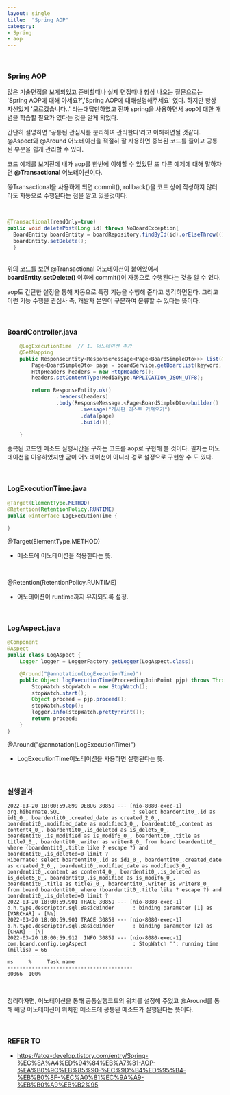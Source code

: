 ```yaml
---
layout: single
title:  "Spring AOP"
category:
- Spring
- aop
---
```


<br/>

### Spring AOP

많은 기술면접을 보게되었고 준비할때나 실제 면접때나 항상 나오는 질문으로는 'Spring AOP에 대해 아세요?','Spring AOP에 대해설명해주세요' 였다.
하지만 항상 자신있게 '모르겠습니다..' 라는대답만하였고 진짜 spring을 사용하면서 aop에 대한 개념을 학습할 필요가 있다는 것을 알게 되었다.

간단히 설명하면 '공통된 관심사를 분리하여 관리한다'라고 이해하면될 것같다. @Aspect와 @Around 어노테이션을 적절히 잘 사용하면 중복된 코드를 줄이고 공통된 부분을 쉽게 관리할 수 있다.

코드 예제를 보기전에 내가 aop를 한번에 이해할 수 있었던 또 다른 예제에 대해 말하자면 <b>@Transactional</b> 어노테이션이다.

@Transactional을 사용하게 되면 commit(), rollback()을 코드 상에 작성하지 않더라도 자동으로 수행된다는 점을 알고 있을것이다.

<br/>

~~~java
@Transactional(readOnly=true)
public void deletePost(Long id) throws NoBoardException{
  BoardEntity boardEntity = boardRepository.findById(id).orElseThrow(() -> new NoBoardException(HttpStatus.BAD_REQUEST, "삭제할 게시판이 없습니다."));
  boardEntity.setDelete();
  }
~~~
<br/>
위의 코드를 보면 @Transactional 어노테이션이 붙어있어서 <b>boardEntity.setDelete()</b> 이후에 commit()이 자동으로 수행된다는 것을 알 수 있다.

aop도 간단한 설정을 통해 자동으로 특정 기능을 수행해 준다고 생각하면된다. 그리고 이런 기능 수행을 관심사 즉, 개발자 본인이 구분하여 분류할 수 있다는 뜻이다.

<br/>

### BoardController.java
~~~java
    @LogExecutionTime  // 1. 어노테이션 추가
    @GetMapping
    public ResponseEntity<ResponseMessage<Page<BoardSimpleDto>>> list(@RequestParam(value = "keyword", defaultValue = "") String keyword, Pageable pageable) {
        Page<BoardSimpleDto> page = boardService.getBoardlist(keyword, pageable);
        HttpHeaders headers = new HttpHeaders();
        headers.setContentType(MediaType.APPLICATION_JSON_UTF8);

        return ResponseEntity.ok()
                .headers(headers)
                .body(ResponseMessage.<Page<BoardSimpleDto>>builder()
                        .message("게시판 리스트 가져오기")
                        .data(page)
                        .build());

    }
~~~


중복된 코드인 메소드 실행시간을 구하는 코드를 aop로 구현해 볼 것이다. 필자는 어노테이션을 이용하였지만 굳이 어노테이션이 아니라 경로 설정으로 구현할 수 도 있다.

<br/>

###  LogExecutionTime.java
~~~java
@Target(ElementType.METHOD)
@Retention(RetentionPolicy.RUNTIME)
public @interface LogExecutionTime {
    
}
~~~
@Target(ElementType.METHOD)
- 메소드에 어노테이션을 적용한다는 뜻.

<br/>

@Retention(RetentionPolicy.RUNTIME)
- 어노테이션이 runtime까지 유지되도록 설정.

<br/>

### LogAspect.java
~~~java
@Component
@Aspect
public class LogAspect {
    Logger logger = LoggerFactory.getLogger(LogAspect.class);

    @Around("@annotation(LogExecutionTime)")
    public Object logExecutionTime(ProceedingJoinPoint pjp) throws Throwable {
        StopWatch stopWatch = new StopWatch();
        stopWatch.start();
        Object proceed = pjp.proceed();
        stopWatch.stop();
        logger.info(stopWatch.prettyPrint());
        return proceed;
    }
}
~~~

@Around("@annotation(LogExecutionTime)")
- LogExecutionTime어노테이션을 사용하면 실행된다는 뜻.

<br/>

### 실행결과
~~~
2022-03-20 18:00:59.899 DEBUG 30859 --- [nio-8080-exec-1] org.hibernate.SQL                        : select boardentit0_.id as id1_0_, boardentit0_.created_date as created_2_0_, boardentit0_.modified_date as modified3_0_, boardentit0_.content as content4_0_, boardentit0_.is_deleted as is_delet5_0_, boardentit0_.is_modified as is_modif6_0_, boardentit0_.title as title7_0_, boardentit0_.writer as writer8_0_ from board boardentit0_ where (boardentit0_.title like ? escape ?) and boardentit0_.is_deleted=0 limit ?
Hibernate: select boardentit0_.id as id1_0_, boardentit0_.created_date as created_2_0_, boardentit0_.modified_date as modified3_0_, boardentit0_.content as content4_0_, boardentit0_.is_deleted as is_delet5_0_, boardentit0_.is_modified as is_modif6_0_, boardentit0_.title as title7_0_, boardentit0_.writer as writer8_0_ from board boardentit0_ where (boardentit0_.title like ? escape ?) and boardentit0_.is_deleted=0 limit ?
2022-03-20 18:00:59.901 TRACE 30859 --- [nio-8080-exec-1] o.h.type.descriptor.sql.BasicBinder      : binding parameter [1] as [VARCHAR] - [%%]
2022-03-20 18:00:59.901 TRACE 30859 --- [nio-8080-exec-1] o.h.type.descriptor.sql.BasicBinder      : binding parameter [2] as [CHAR] - [\]
2022-03-20 18:00:59.912  INFO 30859 --- [nio-8080-exec-1] com.board.config.LogAspect               : StopWatch '': running time (millis) = 66
-----------------------------------------
ms     %     Task name
-----------------------------------------
00066  100% 
~~~

<br/>

정리하자면, 어노테이션을 통해 공통실행코드의 위치를 설정해 주었고 @Around를 통해 해당 어노테이션이 위치한 메소드에 공통된 메소드가 실행된다는 뜻이다.


<br/>

### REFER TO
- <https://atoz-develop.tistory.com/entry/Spring-%EC%8A%A4%ED%94%84%EB%A7%81-AOP-%EA%B0%9C%EB%85%90-%EC%9D%B4%ED%95%B4-%EB%B0%8F-%EC%A0%81%EC%9A%A9-%EB%B0%A9%EB%B2%95>